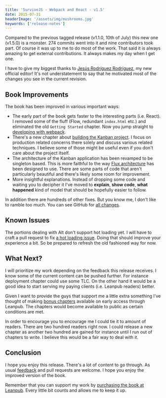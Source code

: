 ```yaml
---
title: 'SurviveJS - Webpack and React - v1.5'
date: 2015-07-31
headerImage: '/assets/img/mushrooms.jpg'
keywords: ['release-notes']
---
```


Compared to the previous tagged release (v1.1.0, 10th of July) this new one (v1.5.0) is a monster. 274 commits went into it and nine contributors took part. Of course it was up to me to do most of the work. That said it is always amazing to get external contributions. It always makes my day when I get one.

I have to give my biggest thanks to [Jesús Rodríguez Rodríguez](https://github.com/Foxandxss), my new official editor! It's not understatement to say that he motivated most of the changes you see in the current revision.

## Book Improvements

The book has been improved in various important ways:

* The early part of the book gets faster to the interesting parts (i.e. React). I removed some of the fluff (Flow, redundant `index.html` etc.) and eliminated the old `Getting Started` chapter. Now you jump straight to [developing with webpack](/webpack_react/developing_with_webpack).
* There's a new chapter about [building the Kanban project](/webpack_react/building_kanban). I focus on production related concerns there solely and discuss various related techniques. I believe some of those might be useful even if you don't care about the project itself.
* The architecture of the Kanban application has been revamped to be singleton based. This is more faithful to the way [Flux architecture](https://facebook.github.io/flux/docs/overview.html) has been designed to use. There are some parts of code that aren't particularly beautiful and there's likely some room for improvement.
* More insightful explanations. Instead of dropping some code and waiting you to decipher it I've moved to **explain**, **show code**, **what happened** kind of model that should be hopefully easier to follow.

In addition there are hundreds of other fixes. But you know me, I don't like to ramble too much. You can see GitHub for [all changes](https://github.com/survivejs/webpack_react/compare/v1.1.0...v1.5.0).

## Known Issues

The portions dealing with Alt don't support hot loading yet. I will have to craft a pull request to fix [a hot loading issue](https://github.com/goatslacker/alt/issues/408). Doing that should improve your experience a bit. So be prepared to refresh the old fashioned way for now.

## What Next?

I will prioritize my work depending on the feedback this release receives. I know some of the current content can be pushed further. For instance deployment chapter could use some TLC. On the other hand it would be a good idea to start serving my paying clients (i.e. Leanpub readers) better.

Given I want to provide the guys that support me a little extra something I've thought of making [bonus chapters](https://github.com/survivejs/webpack_react/issues?q=is%3Aopen+is%3Aissue+label%3A%22bonus+chapter%22) available on early access through Leanpub. The chapters would become available to public as certain conditions are met.

In order to encourage you to encourage me I could tie it to amount of readers. There are two hundred readers right now. I could release a new chapter as another two hundred are gained for instance until I run out of chapters to write. I believe this would be a fair way to deal with it.

## Conclusion

I hope you enjoy this release. There's a lot of content to go through. As usual [feedback](https://github.com/survivejs/webpack_react/issues) and pull requests are welcome. I hope you enjoy the improved version of the book.

Remember that you can support my work by [purchasing the book at Leanpub](https://leanpub.com/survivejs_webpack_react). Every little bit counts and allows me to keep it up.
